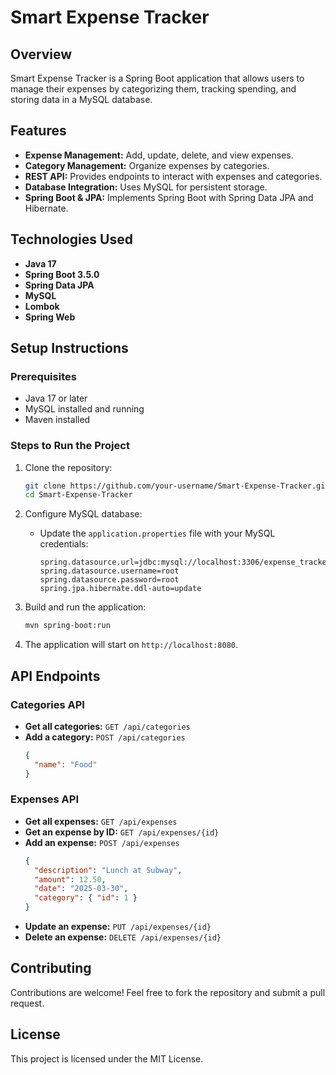 # Smart Expense Tracker

## Overview
Smart Expense Tracker is a Spring Boot application that allows users to manage their expenses by categorizing them, tracking spending, and storing data in a MySQL database.

## Features
- **Expense Management:** Add, update, delete, and view expenses.
- **Category Management:** Organize expenses by categories.
- **REST API:** Provides endpoints to interact with expenses and categories.
- **Database Integration:** Uses MySQL for persistent storage.
- **Spring Boot & JPA:** Implements Spring Boot with Spring Data JPA and Hibernate.

## Technologies Used
- **Java 17**
- **Spring Boot 3.5.0**
- **Spring Data JPA**
- **MySQL**
- **Lombok**
- **Spring Web**

## Setup Instructions

### Prerequisites
- Java 17 or later
- MySQL installed and running
- Maven installed

### Steps to Run the Project
1. Clone the repository:
   ```sh
   git clone https://github.com/your-username/Smart-Expense-Tracker.git
   cd Smart-Expense-Tracker
   ```

2. Configure MySQL database:
   - Update the `application.properties` file with your MySQL credentials:
     ```properties
     spring.datasource.url=jdbc:mysql://localhost:3306/expense_tracker
     spring.datasource.username=root
     spring.datasource.password=root
     spring.jpa.hibernate.ddl-auto=update
     ```

3. Build and run the application:
   ```sh
   mvn spring-boot:run
   ```

4. The application will start on `http://localhost:8080`.

## API Endpoints

### Categories API
- **Get all categories:** `GET /api/categories`
- **Add a category:** `POST /api/categories`
  ```json
  {
    "name": "Food"
  }
  ```

### Expenses API
- **Get all expenses:** `GET /api/expenses`
- **Get an expense by ID:** `GET /api/expenses/{id}`
- **Add an expense:** `POST /api/expenses`
  ```json
  {
    "description": "Lunch at Subway",
    "amount": 12.50,
    "date": "2025-03-30",
    "category": { "id": 1 }
  }
  ```
- **Update an expense:** `PUT /api/expenses/{id}`
- **Delete an expense:** `DELETE /api/expenses/{id}`

## Contributing
Contributions are welcome! Feel free to fork the repository and submit a pull request.

## License
This project is licensed under the MIT License.

